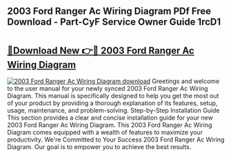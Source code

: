 ## 2003 Ford Ranger Ac Wiring Diagram PDf Free Download - Part-CyF Service Owner Guide 1rcD1

# <h2><a href="http://dfsgvb6.blite.top/?on=2003+Ford+Ranger+Ac+Wiring+Diagram">🔗Download New 👉🔴 2003 Ford Ranger Ac Wiring Diagram</a></h2>

[![2003 Ford Ranger Ac Wiring Diagram download](https://i.imgur.com/lujVjoI.png)](http://dfsgvb6.blite.top/?on=2003+Ford+Ranger+Ac+Wiring+Diagram)
Greetings and welcome to the user manual for your newly synced 2003 Ford Ranger Ac Wiring Diagram. This manual is specifically designed to help you get the most out of your product by providing a thorough explanation of its features, setup, usage, maintenance, and problem-solving. Step-by-Step Installation Guide This section provides a clear and concise installation guide for your new 2003 Ford Ranger Ac Wiring Diagram. This 2003 Ford Ranger Ac Wiring Diagram comes equipped with a wealth of features to maximize your productivity. We're Committed to Your Success 2003 Ford Ranger Ac Wiring Diagram. Our goal is to empower you to achieve the best results.
